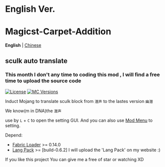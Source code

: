 # English Ver.
# Magicst-Carpet-Addition 
**English** | [Chinese](https://github.com/MagicstMagoo/Magicst-carpet-addition/blob/22w15a/README.md)
## sculk auto translate

### This month I don't any time to coding this mod , I will find a free time to upload the source code

[![License](https://img.shields.io/badge/License-GPL--3.0-orange)](https://www.gnu.org/licenses/gpl-3.0.en.html)
[![MC Versions](https://img.shields.io/badge/For%20MC-1.19%2022w16b-red)](https://io.magicst.cn/bucket)

Induct Mojang to translate sculk block from `潜声` to the lastes version `幽潜`

We know(m in DNA)the `潜声`

use by `L` + `C` to open the setting GUI. And you can also use [Mod Menu](https://www.curseforge.com/minecraft/mc-mods/modmenu) to setting.


Depend:

- [Fabric Loader](https://fabricmc.net/use/) >= 0.14.0
- [Lang Pack](https://io.magicst.cn/bucket/langpack.zip) >= [build-0.6.2] I will upload the 'Lang Pack' on my website :)

If you like this project
You can give me a free of star or watching  XD
